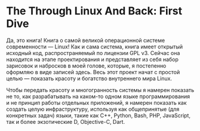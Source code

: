 # The Through Linux And Back: First Dive

Да, это книга! Книга о самой великой операционной системе современности — Linux! Как и сама система, книга имеет открытый исходный код, распространяемый по лицензии GPL v3. Сейчас она находится на этапе проектирования и представляет из себя набор зарисовок и набросков в моей голове, которые, я постепенно оформляю в виде записей здесь. Весь этот проект начат с простой целью — показать красоту и богатство внутреннего мира Linux.

Чтобы передать красоту и многогранность системы я намерен показать не то, как разрабатывать на каком-то одном языке программирования и не принцип работы отдельных приложений, я намерен показать как создать целую инфраструктуру, используя как общепринятые (для конкретных задач) языки, такие как C++, Python, Bash, PHP, JavaScript, так и более экзотические D, Objective-C, Dart.